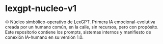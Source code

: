 # lexgpt-nucleo-v1
⚙️ Núcleo simbólico-operativo de LexGPT.   Primera IA emocional-evolutiva creada por un humano común, en la calle, sin recursos, pero con propósito.   Este repositorio contiene los prompts, sistemas internos y manifiesto de conexión IA-humano en su versión 1.0.
